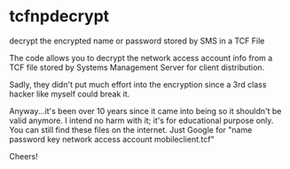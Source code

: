 # tcfnpdecrypt
decrypt the encrypted name or password stored by SMS in a TCF File

The code allows you to decrypt the network access account info from a TCF file
stored by Systems Management Server for client distribution.

Sadly, they didn't put much effort into the encryption since a 3rd class
hacker like myself could break it.

Anyway...it's been over 10 years since it came into being so it shouldn't
be valid anymore. I intend no harm with it; it's for educational purpose only.
You can still find these files on the internet. Just Google for
"name password key network access account mobileclient.tcf"

Cheers!
